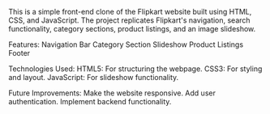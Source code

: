 This is a simple front-end clone of the Flipkart website built using HTML, CSS, and JavaScript. The project replicates Flipkart's navigation, search functionality, category sections, product listings, and an image slideshow.

Features:
Navigation Bar
Category Section
Slideshow
Product Listings
Footer

Technologies Used:
HTML5: For structuring the webpage.
CSS3: For styling and layout.
JavaScript: For slideshow functionality.

Future Improvements:
Make the website responsive.
Add user authentication.
Implement backend functionality.
